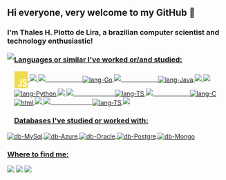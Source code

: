 
## Hi everyone, very welcome to my GitHub 👋

### I'm Thales H. Piotto de Lira, a brazilian computer scientist and technology enthusiastic!

<div align="center">
  <a href="https://github.com/thpiotto">
<!--  <img height="170em" src="https://github-readme-stats.vercel.app/api?username=thpiotto&show_icons=true&theme=dracula&include_all_commits=true&count_private=true"/> -->
  <img align="left" height="170em" src="https://github-readme-stats.vercel.app/api/top-langs/?username=thpiotto&layout=compact&langs_count=7&theme=dracula"/>
</div>

### Languages or similar I've worked or/and studied:
  <div>
	  <div name="FIRST LINE">
	      <img align="center" alt="lang-JS" height="40" width=32 src="https://raw.githubusercontent.com/devicons/devicon/master/icons/javascript/javascript-plain.svg">
	      <img src="https://img.icons8.com/stickers/100/null/christmas-star.png" height=25> 
		  <img src="https://img.icons8.com/stickers/100/null/christmas-star.png" height=25>
		  ⠀⠀⠀⠀⠀⠀⠀⠀<img align="center" alt="lang-Go" height="40" width="44" src="https://cdn.jsdelivr.net/gh/devicons/devicon/icons/go/go-original-wordmark.svg">
	      <img src="https://img.icons8.com/stickers/100/null/christmas-star.png" height=25>
		  ⠀⠀⠀⠀⠀⠀⠀⠀<img align="center" alt="lang-Java" height="30" width="40" src="https://cdn.jsdelivr.net/gh/devicons/devicon/icons/java/java-original.svg">
		  <img src="https://img.icons8.com/stickers/100/null/christmas-star.png" height=25>
		  <img src="https://img.icons8.com/stickers/100/null/christmas-star.png" height=25> 
	</div>
	<div name="SECOND LINE">
	      <img align="center" alt="lang-Python" height="40" width="32" src="https://cdn.jsdelivr.net/gh/devicons/devicon/icons/python/python-original.svg">
	      <img src="https://img.icons8.com/stickers/100/null/christmas-star.png" height=25> 
	      <img src="https://img.icons8.com/stickers/100/null/christmas-star.png" height=25>
	 ⠀⠀⠀⠀⠀⠀⠀⠀⠀<img align="center" alt="lang-TS" height="40" width="32" src="https://cdn.jsdelivr.net/gh/devicons/devicon/icons/typescript/typescript-plain.svg">
	      <img src="https://img.icons8.com/stickers/100/null/christmas-star.png" height=25>
		  ⠀⠀⠀⠀⠀⠀⠀⠀<img align="center" alt="lang-C" height="30" width="40" src="https://cdn.jsdelivr.net/gh/devicons/devicon/icons/c/c-original.svg">
    </div>
  <div name="THIRD LINE">
	      <img align="center" alt="html" height="40" width="32" src="https://cdn.jsdelivr.net/gh/devicons/devicon/icons/html5/html5-original.svg">
	      <img src="https://img.icons8.com/stickers/100/null/christmas-star.png" height=25> 
	      <img src="https://img.icons8.com/stickers/100/null/christmas-star.png" height=25>
	      ⠀⠀⠀⠀⠀⠀⠀⠀⠀<img align="center" alt="lang-TS" height="40" width="32" src="https://cdn.jsdelivr.net/gh/devicons/devicon/icons/css3/css3-plain.svg">
	      <img src="https://img.icons8.com/stickers/100/null/christmas-star.png" height=25>
    </div> 
    
### Databases I've studied or worked with: 
<img align="center" alt="db-MySql" height="30" width="40" src="https://cdn.jsdelivr.net/gh/devicons/devicon/icons/mysql/mysql-original.svg"> 
<img align="center" alt="db-Azure" height="30" width="40" src="https://cdn.jsdelivr.net/gh/devicons/devicon/icons/azure/azure-original.svg"> 
<img align="center" alt="db-Oracle" height="40" width="50" src="https://cdn.jsdelivr.net/gh/devicons/devicon/icons/oracle/oracle-original.svg">
<img align="center" alt="db-Postgre" height="30" width="40" src="https://cdn.jsdelivr.net/gh/devicons/devicon/icons/postgresql/postgresql-plain.svg"> 
<img align="center" alt="db-Mongo" height="30" width="40" src="https://cdn.jsdelivr.net/gh/devicons/devicon/icons/mongodb/mongodb-plain.svg"> 

    
### Where to find me:  
<div>
  <a href="https://www.instagram.com/thalespiotto/" target="_blank"><img src="https://img.shields.io/badge/-Instagram-%23E4405F?style=for-the-badge&logo=instagram&logoColor=white" target="_blank"></a>
  <a href = "mailto:thpiotto@gmail.com"><img src="https://img.shields.io/badge/Gmail-D14836?style=for-the-badge&logo=gmail&logoColor=white" target="_blank"></a>
  <a href="https://www.linkedin.com/in/thaleshplira/" target="_blank"><img src="https://img.shields.io/badge/-LinkedIn-%230077B5?style=for-the-badge&logo=linkedin&logoColor=white" target="_blank"></a> 
</div>
